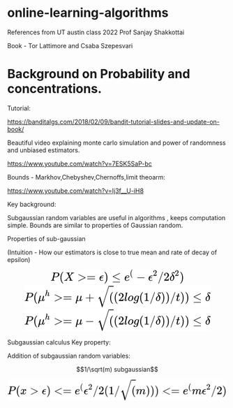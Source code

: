 # online-learning-algorithms
References from UT austin class 2022 Prof Sanjay Shakkottai 

Book - Tor Lattimore and Csaba Szepesvari



# Background on Probability and concentrations.

Tutorial:

https://banditalgs.com/2018/02/09/bandit-tutorial-slides-and-update-on-book/

Beautiful video explaining monte carlo simulation and power of randomness and unbiased estimators.

https://www.youtube.com/watch?v=7ESK5SaP-bc

Bounds - Markhov,Chebyshev,Chernoffs,limit theoarm:

https://www.youtube.com/watch?v=Ij3f__U-iH8


Key background:

Subgaussian random variables are useful in algorithms , keeps computation simple. Bounds are similar to properties of Gaussian random. 

Properties of sub-gaussian

(Intuition - How our estimators is close to true mean and rate of decay of epsilon)

<!-- $$
P(X>=\epsilon) \leq e^(-\epsilon^2/2\delta^2)
$$ --> 

<div align="center"><img style="background: white;" src="svg/YcI8ikq4Fo.svg"></div>
<!-- $$
P(\mu^h >= \mu + \sqrt((2log(1/\delta))/t)) \leq \delta
$$ --> 

<div align="center"><img style="background: white;" src="svg/RYzjvAo5Va.svg"></div>

<!-- $$
P(\mu^h >= \mu - \sqrt((2log(1/\delta))/t)) \leq \delta
$$ --> 

<div align="center"><img style="background: white;" src="svg/gpWkBX86GB.svg"></div>

Subgaussian calculus Key property:

Addition of subgaussian random variables: 


$$1/\sqrt(m) subgaussian$$

<!-- $$
P(x > \epsilon) <= e^(\epsilon^2/2(1/\sqrt(m)))   
                <= e^(m\epsilon^2/2)
$$ --> 

<div align="center"><img style="background: white;" src="svg/z6GmlgTQeg.svg"></div>